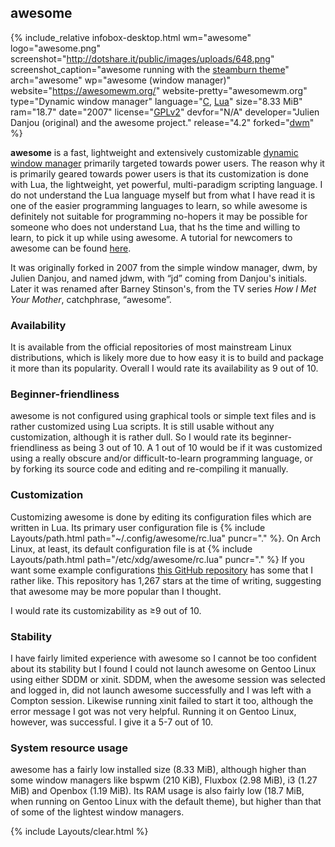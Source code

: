 ## awesome
{% include_relative infobox-desktop.html wm="awesome" logo="awesome.png" screenshot="http://dotshare.it/public/images/uploads/648.png" screenshot_caption="awesome running with the <a href='https://github.com/copycat-killer/awesome-copycats/tree/master/themes/steamburn' link='_blank'>steamburn theme</a>" arch="awesome" wp="awesome (window manager)" website="https://awesomewm.org/" website-pretty="awesomewm.org" type="Dynamic window manager" language="<a href='https://en.wikipedia.org/wiki/C_(programming_language)' link='_blank'>C</a>, <a href='https://en.wikipedia.org/wiki/Lua_(programming_language)' link='_blank'>Lua</a>" size="8.33 MiB" ram="18.7" date="2007" license="<a href='https://raw.githubusercontent.com/awesomeWM/awesome/master/LICENSE' link='_blank'>GPLv2</a>" devfor="N/A" developer="Julien Danjou (original) and the awesome project." release="4.2" forked="<a href='https://en.wikipedia.org/wiki/dwm' link='_blank'>dwm</a>" %}

**awesome** is a fast, lightweight and extensively customizable [dynamic window manager](https://wiki.archlinux.org/index.php/Window_manager#Types) primarily targeted towards power users. The reason why it is primarily geared towards power users is that its customization is done with Lua, the lightweight, yet powerful, multi-paradigm scripting language. I do not understand the Lua language myself but from what I have read it is one of the easier programming languages to learn, so while awesome is definitely not suitable for programming no-hopers it may be possible for someone who does not understand Lua, that hs the time and willing to learn, to pick it up while using awesome. A tutorial for newcomers to awesome can be found [here](https://awesomewm.org/apidoc/). 

It was originally forked in 2007 from the simple window manager, dwm, by Julien Danjou, and named jdwm, with &ldquo;jd&rdquo; coming from Danjou's initials. Later it was renamed after Barney Stinson's, from the TV series *How I Met Your Mother*, catchphrase, &ldquo;awesome&rdquo;.

### Availability
It is available from the official repositories of most mainstream Linux distributions, which is likely more due to how easy it is to build and package it more than its popularity. Overall I would rate its availability as 9 out of 10. 

### Beginner-friendliness
awesome is not configured using graphical tools or simple text files and is rather customized using Lua scripts. It is still usable without any customization, although it is rather dull. So I would rate its beginner-friendliness as being 3 out of 10. A 1 out of 10 would be if it was customized using a really obscure and/or difficult-to-learn programming language, or by forking its source code and editing and re-compiling it manually. 

### Customization
Customizing awesome is done by editing its configuration files which are written in Lua. Its primary user configuration file is {% include Layouts/path.html path="~/.config/awesome/rc.lua" puncr="." %}. On Arch Linux, at least, its default configuration file is at {% include Layouts/path.html path="/etc/xdg/awesome/rc.lua" puncr="." %} If you want some example configurations [this GitHub repository](https://github.com/copycat-killer/awesome-copycats) has some that I rather like. This repository has 1,267 stars at the time of writing, suggesting that awesome may be more popular than I thought.

I would rate its customizability as &ge;9 out of 10.

### Stability
I have fairly limited experience with awesome so I cannot be too confident about its stability but I found I could not launch awesome on Gentoo Linux using either SDDM or xinit. SDDM, when the awesome session was selected and logged in, did not launch awesome successfully and I was left with a Compton session. Likewise running xinit failed to start it too, although the error message I got was not very helpful. Running it on Gentoo Linux, however, was successful. I give it a 5-7 out of 10. 

### System resource usage
awesome has a fairly low installed size (8.33 MiB), although higher than some window managers like bspwm (210 KiB), Fluxbox (2.98 MiB), i3 (1.27 MiB) and Openbox (1.19 MiB). Its RAM usage is also fairly low (18.7 MiB, when running on Gentoo Linux with the default theme), but higher than that of some of the lightest window managers. 

{% include Layouts/clear.html %}
